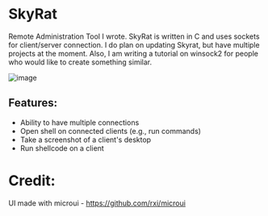 # SkyRat
Remote Administration Tool I wrote.
SkyRat is written in C and uses sockets for client/server connection. 
I do plan on updating Skyrat, but have multiple projects at the moment.
Also, I am writing a tutorial on winsock2 for people who would like to create something similar.


![image](https://user-images.githubusercontent.com/99378532/180157840-8cdbe2cc-b28a-445d-a6c5-823af899484e.png)


## Features:
- Ability to have multiple connections
- Open shell on connected clients (e.g., run commands)
- Take a screenshot of a client's desktop
- Run shellcode on a client

# Credit:
UI made with microui - https://github.com/rxi/microui

